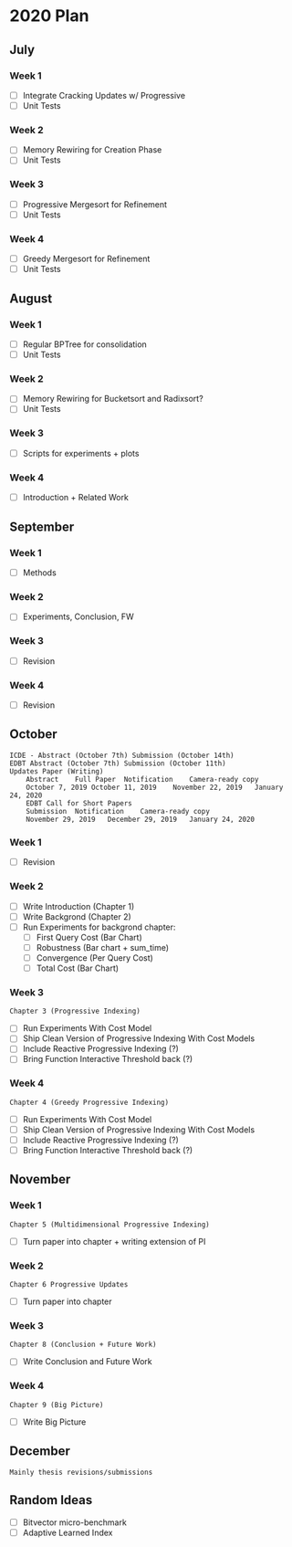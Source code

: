 # 2020 Plan
## July
### Week 1
- [ ] Integrate Cracking Updates w/ Progressive
- [ ] Unit Tests
### Week 2
- [ ] Memory Rewiring for Creation Phase
- [ ] Unit Tests
### Week 3
- [ ] Progressive Mergesort for Refinement
- [ ] Unit Tests
### Week 4
- [ ] Greedy Mergesort for Refinement
- [ ] Unit Tests

## August
### Week 1
- [ ] Regular BPTree for consolidation
- [ ] Unit Tests

### Week 2
- [ ] Memory Rewiring for Bucketsort and Radixsort?
- [ ] Unit Tests

### Week 3
- [ ] Scripts for experiments + plots

### Week 4
- [ ] Introduction + Related Work
## September
### Week 1
- [ ] Methods
### Week 2
- [ ] Experiments, Conclusion, FW
### Week 3
- [ ] Revision
### Week 4
- [ ] Revision
## October
	ICDE - Abstract (October 7th) Submission (October 14th)
	EDBT Abstract (October 7th) Submission (October 11th)
	Updates Paper (Writing)
		Abstract	Full Paper	Notification	Camera-ready copy
		October 7, 2019	October 11, 2019	November 22, 2019	January 24, 2020
		EDBT Call for Short Papers
		Submission	Notification	Camera-ready copy
		November 29, 2019	December 29, 2019	January 24, 2020
### Week 1
- [ ] Revision
### Week 2
- [ ] Write Introduction (Chapter 1)
- [ ] Write Backgrond (Chapter 2)
- [ ] Run Experiments for backgrond chapter:
	- [ ] First Query Cost (Bar Chart)
	- [ ] Robustness (Bar chart + sum_time)
	- [ ] Convergence (Per Query Cost)
	- [ ] Total Cost (Bar Chart)
### Week 3
	Chapter 3 (Progressive Indexing)
- [ ] Run Experiments With Cost Model	
- [ ] Ship Clean Version of Progressive Indexing With Cost Models
- [ ] Include Reactive Progressive Indexing (?)
- [ ] Bring Function Interactive Threshold back (?)

### Week 4
	Chapter 4 (Greedy Progressive Indexing)
- [ ] Run Experiments With Cost Model	
- [ ] Ship Clean Version of Progressive Indexing With Cost Models
- [ ] Include Reactive Progressive Indexing (?)
- [ ] Bring Function Interactive Threshold back (?)

## November
###  Week 1
	Chapter 5 (Multidimensional Progressive Indexing)
- [ ] Turn paper into chapter + writing extension of PI
### Week 2
	Chapter 6 Progressive Updates
- [ ] Turn paper into chapter
### Week 3 
	Chapter 8 (Conclusion + Future Work)
- [ ] Write Conclusion and Future Work
### Week 4
	Chapter 9 (Big Picture)
- [ ] Write Big Picture
## December
	Mainly thesis revisions/submissions

## Random Ideas
- [ ] Bitvector micro-benchmark
- [ ] Adaptive Learned Index
